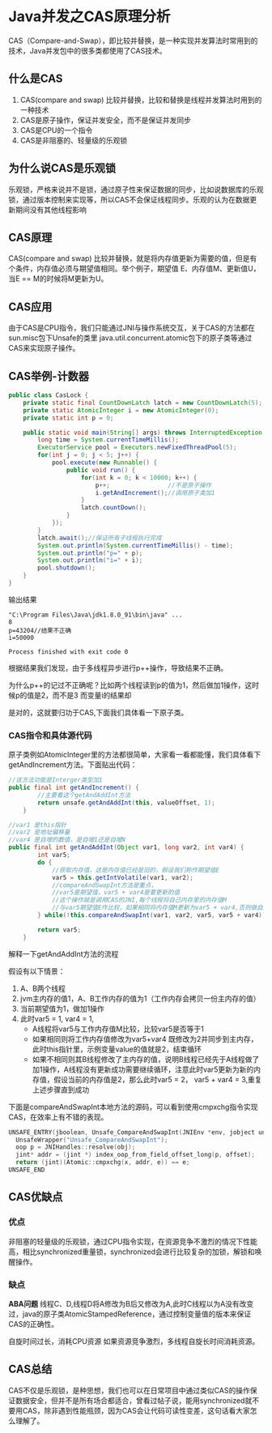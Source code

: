 # Java并发之CAS原理分析

CAS（Compare-and-Swap），即比较并替换，是一种实现并发算法时常用到的技术，Java并发包中的很多类都使用了CAS技术。

## 什么是CAS
1. CAS(compare and swap) 比较并替换，比较和替换是线程并发算法时用到的一种技术
2. CAS是原子操作，保证并发安全，而不是保证并发同步
3. CAS是CPU的一个指令
4. CAS是非阻塞的、轻量级的乐观锁
## 为什么说CAS是乐观锁
乐观锁，严格来说并不是锁，通过原子性来保证数据的同步，比如说数据库的乐观锁，通过版本控制来实现等，所以CAS不会保证线程同步。乐观的认为在数据更新期间没有其他线程影响
## CAS原理
CAS(compare and swap) 比较并替换，就是将内存值更新为需要的值，但是有个条件，内存值必须与期望值相同。举个例子，期望值 E、内存值M、更新值U，当E == M的时候将M更新为U。
## CAS应用
由于CAS是CPU指令，我们只能通过JNI与操作系统交互，关于CAS的方法都在sun.misc包下Unsafe的类里
java.util.concurrent.atomic包下的原子类等通过CAS来实现原子操作。

## CAS举例-计数器
```java
public class CasLock {
    private static final CountDownLatch latch = new CountDownLatch(5);
    private static AtomicInteger i = new AtomicInteger(0);
    private static int p = 0;

    public static void main(String[] args) throws InterruptedException {
        long time = System.currentTimeMillis();
        ExecutorService pool = Executors.newFixedThreadPool(5);
        for(int j = 0; j < 5; j++) {
            pool.execute(new Runnable() {
                public void run() {
                    for(int k = 0; k < 10000; k++) {
                        p++;                //不是原子操作
                        i.getAndIncrement();//调用原子类加1
                    }
                    latch.countDown();
                }
            });
        }
        latch.await();//保证所有子线程执行完成
        System.out.println(System.currentTimeMillis() - time);
        System.out.println("p=" + p);
        System.out.println("i=" + i);
        pool.shutdown();
    }
}
```
输出结果
```shell
"C:\Program Files\Java\jdk1.8.0_91\bin\java" ...
8
p=43204//结果不正确
i=50000

Process finished with exit code 0
```

根据结果我们发现，由于多线程异步进行p++操作，导致结果不正确。

为什么p++的记过不正确呢？比如两个线程读到p的值为1，然后做加1操作，这时候p的值是2，而不是3 而变量i的结果却

是对的，这就要归功于CAS,下面我们具体看一下原子类。

### CAS指令和具体源代码
原子类例如AtomicInteger里的方法都很简单，大家看一看都能懂，我们具体看下getAndIncrement方法。下面贴出代码：
```java
//该方法功能是Interger类型加1
public final int getAndIncrement() {
		//主要看这个getAndAddInt方法
        return unsafe.getAndAddInt(this, valueOffset, 1);
    }

//var1 是this指针
//var2 是地址偏移量
//var4 是自增的数值，是自增1还是自增N
public final int getAndAddInt(Object var1, long var2, int var4) {
        int var5;
        do {
	        //获取内存值，这是内存值已经是旧的，假设我们称作期望值E
            var5 = this.getIntVolatile(var1, var2);
            //compareAndSwapInt方法是重点，
            //var5是期望值，var5 + var4是要更新的值
            //这个操作就是调用CAS的JNI,每个线程将自己内存里的内存值M
            //与var5期望值E作比较，如果相同将内存值M更新为var5 + var4,否则做自旋操作
        } while(!this.compareAndSwapInt(var1, var2, var5, var5 + var4));

        return var5;
    }
```
解释一下getAndAddInt方法的流程

假设有以下情景：
1. A、B两个线程
2. jvm主内存的值1，A、B工作内存的值为1（工作内存会拷贝一份主内存的值）
3. 当前期望值为1，做加1操作
4. 此时var5 = 1, var4 = 1,
    - A线程将var5与工作内存值M比较，比较var5是否等于1
    - 如果相同则将工作内存值修改为var5+var4 既修改为2并同步到主内存，此时this指针里，示例变量value的值就是2，结束循环
    - 如果不相同则其B线程修改了主内存的值，说明B线程已经先于A线程做了加1操作，A线程没有更新成功需要继续循环，注意此时var5更新为新的内存值，假设当前的内存值是2，那么此时var5 = 2， var5 + var4 = 3,重复上述步骤直到成功

下面是compareAndSwapInt本地方法的源码，可以看到使用cmpxchg指令实现CAS，在效率上有不错的表现。

```c
UNSAFE_ENTRY(jboolean, Unsafe_CompareAndSwapInt(JNIEnv *env, jobject unsafe, jobject obj, jlong offset, jint e, jint x))
  UnsafeWrapper("Unsafe_CompareAndSwapInt");
  oop p = JNIHandles::resolve(obj);
  jint* addr = (jint *) index_oop_from_field_offset_long(p, offset);
  return (jint)(Atomic::cmpxchg(x, addr, e)) == e;
UNSAFE_END
```

## CAS优缺点

### 优点

非阻塞的轻量级的乐观锁，通过CPU指令实现，在资源竞争不激烈的情况下性能高，相比synchronized重量锁，synchronized会进行比较复杂的加锁，解锁和唤醒操作。

### 缺点

**ABA问题**
线程C、D,线程D将A修改为B后又修改为A,此时C线程以为A没有改变过，java的原子类AtomicStampedReference，通过控制变量值的版本来保证CAS的正确性。

自旋时间过长，消耗CPU资源
如果资源竞争激烈，多线程自旋长时间消耗资源。

## CAS总结
CAS不仅是乐观锁，是种思想，我们也可以在日常项目中通过类似CAS的操作保证数据安全，但并不是所有场合都适合，曾看过帖子说，能用synchronized就不要用CAS，除非遇到性能瓶颈，因为CAS会让代码可读性变差，这句话看大家怎么理解了。